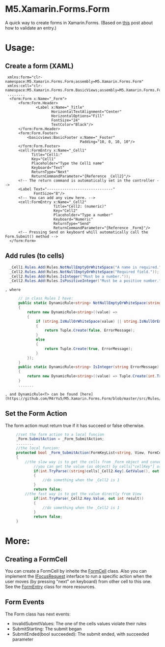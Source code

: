 # M5.Xamarin.Forms.Form
A quick way to create forms in Xamarin.Forms. (Based on [this](https://devblogs.microsoft.com/xamarin/validation-xamarin-forms-enterprise-apps/) post about how to validate an entry.)
# Usage:
## Create a form (XAML)
  ```xaml
   xmlns:form="clr-namespace:M5.Xamarin.Forms.Form;assembly=M5.Xamarin.Forms.Form"
   xmlns:cell="clr-namespace:M5.Xamarin.Forms.Form.BasicViews;assembly=M5.Xamarin.Forms.Form"
   ........
    <form:Form x:Name="_Form">
        <form:Form.Header>
                <Label x:Name="_Title"
                       HorizontalTextAlignment="Center"
                       HorizontalOptions="Fill"
                       FontSize="24"
                       TextColor="Black"/>
        </form:Form.Header>
        <form:Form.Footer>
            <basicviews:BasicFooter x:Name="_Footer"
                                    Padding="10, 0, 10, 10"/>
        </form:Form.Footer>
        <cell:FormEntry x:Name="_Cell1"
              Title="Cell1:"
              Key="Cell1"
              Placeholder="Type the Cell1 name"
              Keyboard="Text"
              ReturnType="Next"
              ReturnCommandParameter="{Reference _Cell2}"/>
        <!-- The return command is automatically set in the controller -->
        <Label Text="------------------------------"
               FontSize="8"/>
        <!-- You can add any view here. -->
        <cell:FormEntry x:Name="_Cell2"
                        Title="Cell2: (numeric)"
                        Key="Cell2"
                        Placeholder="Type a number"
                        Keyboard="Numeric"
                        ReturnType="Send"
                        ReturnCommandParameter="{Reference _Form}"/>
        <!-- Pressing Send on keyboard whill automatically call the Form.Submit() method -->
    </form:Form>
  ```
## Add rules (to cells)
  ```csharp
    _Cell1.Rules.Add(Rules.NotNullEmptyOrWhiteSpace("A name is required."));
    _Cell2.Rules.Add(Rules.NotNullEmptyOrWhiteSpace("Required field."));
    _Cell2.Rules.Add(Rules.IsInteger("Must be a number."));
    _Cell2.Rules.Add(Rules.IsPositiveInteger("Must be a positive number."));
  ```
    , where
  ```csharp
        // in class Rules I have:
        public static DynamicRule<string> NotNullEmptyOrWhiteSpace(string ErrorMessage)
        {
            return new DynamicRule<string>((value) =>
            {
                if (string.IsNullOrWhiteSpace(value) || string.IsNullOrEmpty(value))
                {
                    return Tuple.Create(false, ErrorMessage);
                }
                else
                {
                    return Tuple.Create(true, ErrorMessage);
                }
            });
        }
        public static DynamicRule<string> IsInteger(string ErrorMessage)
        {
            return new DynamicRule<string>((value) => Tuple.Create(int.TryParse(value, out int val), ErrorMessage));
        }
        .......
  ```
    , and DynamicRule<T> can be found [here](https://github.com/M4rYu5/M5.Xamarin.Forms.Form/blob/master/src/Rules/DynamicRule.cs).
## Set the Form Action
  The form action must return true if it has succeed or false otherwise.
  ```csharp
       //set the form action to a local funcion
       _Form.SubmitAction = _Form_SubmitAction;
       ........
       //the local funcion:
       protected bool _Form_SubmitAction(FormKeyList<string, View, FormCell> cells)
       {
           //the slow way is to get the cells from _Form object and convert the object value to the actual type:
               //you can get the value (as object) by cells["cellKey"] or _Form["cellKey"]
               if(int.TryParse((string)cells[_Cell2.Key].GetValue(), out int result))
               {
                   //do something when the _Cell2 is 1
               }
               return false;
           //the fast way is to get the value directly from View
               if(int.TryParse(_Cell2.Key.Value, out int result))
               {
                   //do something when the _Cell2 is 1
               }
               return false;
       }
  ```
# More:
## Creating a FormCell
  You can create a FormCell by inheite the [FormCell<T>](https://github.com/M4rYu5/M5.Xamarin.Forms.Form/blob/master/src/FormCell.cs) class. Also you can implement the [IFocusRequest](https://github.com/M4rYu5/M5.Xamarin.Forms.Form/blob/master/src/IFocusRequest.cs) interface to run a specific action when the user moves (by pressing "next" on keyboard) from other cell to this one. See the [FormEntry](https://github.com/M4rYu5/M5.Xamarin.Forms.Form/blob/master/src/BasicViews/FormEntry.cs) class for more resources.
## Form Events
  The Form class has next events:
  * InvalidSubmitValues: The one of the cells values violate their rules
  * SubmitStarting: The submit began
  * SubmitEnded(bool succeeded): The submit ended, with succeeded parameter





